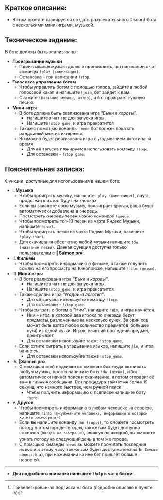 ## Краткое описание:
* В этом проекте планируется создать развлекательного Discord-бота с несколькими мини-играми, музыкой.
## Техническое задание:
В боте должны быть реализованы:

* __Проигрывание музыки__
  - Проигрывание музыки должно происходить при написании в чат команды `!play (композиция)`.
  - Остановка - при написании `!stop`.
* __Голосовое управление ботом__ 
  - Чтобы управлять ботом  с помощью голоса, зайдите в любой голосовой канал и напишите `!join`, бот зайдёт к вам. 
  - Скажите `(Название музыки, автор)`, и бот проиграет нужную песню.
* __Мини-игры__
   - В боте должна быть реализована игра _"Быки и коровы"_.
     - Напишите в чат `!bc` для запуска игры.
     - Напишите `!stop game`, и игра прекратится.
   - Также с помощью команды `!meme` бот должен показать рандомный мем из интернета.
   - Возможно будет реализована игра с угадыванием логотипа на время.
     - Для её запуска планируется использовать команду `!logo`.
     - Для остановки - `!stop game`.
## Пояснительная записка:
Функции, доступные для использования в нашем боте:

* I. __Музыка__
  - Чтобы проиграть музыку, напишите `!play (композиция)`, пауза, продолжить и стоп будут на кнопках.
  - Если вы закажете свою музыку, пока играет другая, ваша будет автоматически добавлена в очередь.
  - Посмотреть очередь песен можно командой `!queue`.
  - Чтобы посмотреть топ-10 песен из чарта Яндекс Музыки, напишите `!chart`.
  - Чтобы проиграть песни из чарта Яндекс Музыки, напишите `!play_chart`.
  - Для скачивания абсолютно любой музыки напишите `!dw (название песни)`. Данная функция доступна только пользователям с **👑Salmon pro**[^spro].
* II. __Фильмы__ 
  - Чтобы посмотреть информацию о фильме, а также получить ссылку на его просмотр на Кинопоиске, напишите `!film (фильм)`.
* III. __Мини-игры__
   - В боте реализована игра _"Быки и коровы"_.
     - Напишите в чат `!bc` для запуска игры.
     - Напишите `!stop_game`, и игра прекратится.
   - Также сделана игра _"Угадайка логотип"_.
     - Для её запуска используйте команду `!logo`.
     - Для остановки - `!stop_game`.
   - Чтобы сыграть с ботом в "Ним", напишите `!nim`, и игра начнётся.
     - Ним - игра, в которой два игрока по очереди берут предметы, разложенные на несколько кучек. За один ход может быть взято любое количество предметов (большее нуля) из одной кучки. Игрок, взявший последний предмет, проигрывает.
     - Для остановки используйте также `!stop_game`.
   - Если хотите сыграть в угадывание языков, напишите `!ln`, и игра начнётся.
     - Для остановки используйте также `!stop_game`.
* IV. __👑Salmon pro__
  - С помощью этой подписки вы сможете без труда скачивать любую музыку, просто напишите боту `!dw (песни)`, и бот автоматически начнёт поиск и скачивание, а потом отправит её вам в личные сообщения. Вся процедура займёт не более 15 секунд, что намного быстрее, чем ручной поиск!
    - Чтобы получить информацию о подписке напишите боту `!spro`.
* V. __Другое__
  - Чтобы посмотреть информацию о любом человеке на сервере, напишите `!info (@<упомяните человека, информацию о котором хотите посмотреть>)`
  - Если вы напишите команду `!wn (город)`, то сможете посмотреть погоду в этом городе сегодня, также вам будет доступна кнопочка (`Погода на завтра ⛅`), кликнув по которой, вы сможете узнать погоду на следующий день в том же городе.
  - С помощью команды `!news` вы можете прочитать последние новости к этому часу, также вам будет доступна кнопка (`▶ Больше новостей ◀`), при нажимании на неё бот пришлёт больше новостей.
---

* __Для подробного описания напишите `!help` в чат с ботом__
[^spro]: Привелегированная подписка на бота (подробно описано в  пункте IV)
